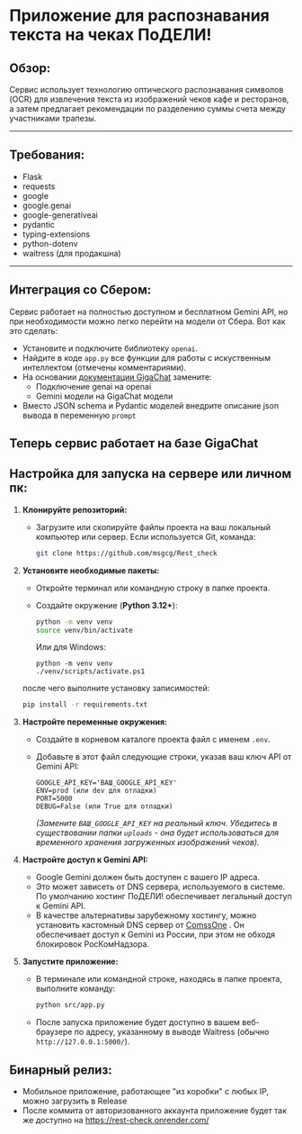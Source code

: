# **Приложение для распознавания текста на чеках ПоДЕЛИ!**


## **Обзор:**

Сервис использует технологию оптического распознавания символов (OCR) для извлечения текста из изображений чеков кафе и ресторанов, а затем предлагает рекомендации по разделению суммы счета между участниками трапезы.

---

## **Требования:**

- Flask
- requests
- google
- google.genai
- google-generativeai
- pydantic
- typing-extensions
- python-dotenv
- waitress (для продакшна)
---
## **Интеграция со Сбером:**
Сервис работает на полностью доступном и бесплатном Gemini API, но при необходимости можно легко перейти на модели от Сбера. Вот как это сделать:
*   Установите и подключите библиотеку ```openai```.
*   Найдите в коде ```app.py``` все функции для работы с искуственным интеллектом (отмечены комментариями).
*   На основании [документации GigaChat](https://developers.sber.ru/portal/products/gigachat-api) замените:
    * Подключение genai на openai
    * Gemini модели на GigaChat модели
* Вместо JSON schema и Pydantic моделей внедрите описание json вывода в переменную ```prompt```
## Теперь сервис работает на базе GigaChat
## **Настройка для запуска на сервере или личном пк:**

1.  **Клонируйте репозиторий:**
    *   Загрузите или скопируйте файлы проекта на ваш локальный компьютер или сервер.
        Если используется Git, команда:
        
        ```bash
        git clone https://github.com/msgcg/Rest_check
        ```

2.  **Установите необходимые пакеты:**
    *   Откройте терминал или командную строку в папке проекта.
    *   Создайте окружение (**Python 3.12+**):
        ```bash
        python -m venv venv
        source venv/bin/activate
        ```
        Или для Windows:

        ```pwsh
        python -m venv venv
        ./venv/scripts/activate.ps1
        ```
    после чего выполните установку записимостей:
    ```bash
    pip install -r requirements.txt
    ```
3.  **Настройте переменные окружения:**
    *   Создайте в корневом каталоге проекта файл с именем `.env`.
    *   Добавьте в этот файл следующие строки, указав ваш ключ API от Gemini API:

        ```dotenv
        GOOGLE_API_KEY='ВАШ_GOOGLE_API_KEY'
        ENV=prod (или dev для отладки)
        PORT=5000
        DEBUG=False (или True для отладки)
        ```
        *(Замените `ВАШ_GOOGLE_API_KEY` на реальный ключ. Убедитесь в существовании папки `uploads` - она будет использоваться для временного хранения загруженных изображений чеков).*

4.  **Настройте доступ к Gemini API:**
    *   Google Gemini должен быть доступен с вашего IP адреса. 
    *   Это может зависеть от DNS сервера, используемого в системе. По умолчанию хостинг ПоДЕЛИ! обеспечивает легальный доступ к Gemini API.
    *   В качестве альтернативы зарубежному хостингу, можно установить кастомный DNS сервер от [ComssOne](https://www.comss.ru/page.php?id=7315) . Он обеспечивает доступ к Gemini из России, при этом не обходя блокировок РосКомНадзора. 
    

5.  **Запустите приложение:**
    *   В терминале или командной строке, находясь в папке проекта, выполните команду:
        ```bash
        python src/app.py
        ```
    *   После запуска приложение будет доступно в вашем веб-браузере по адресу, указанному в выводе Waitress (обычно `http://127.0.0.1:5000/`).


## **Бинарный релиз:**
*   Мобильное приложение, работающее "из коробки" с любых IP, можно загрузить в Release
*   После коммита от авторизованного аккаунта приложение будет так же доступно на https://rest-check.onrender.com/ 


